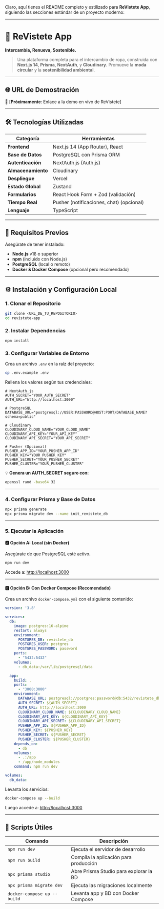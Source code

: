 Claro, aquí tienes el README completo y estilizado para **ReVistete App**, siguiendo las secciones estándar de un proyecto moderno:

---

# 👕 ReVistete App

**Intercambia, Renueva, Sostenible.**

> Una plataforma completa para el intercambio de ropa, construida con **Next.js 14**, **Prisma**, **NextAuth**, y **Cloudinary**. Promueve la **moda circular** y la **sostenibilidad ambiental**.

---

## 🌐 URL de Demostración

🔗 \[**Próximamente**: Enlace a la demo en vivo de ReVistete]

---

## 🛠️ Tecnologías Utilizadas

| Categoría          | Herramientas                             |
| ------------------ | ---------------------------------------- |
| **Frontend**       | Next.js 14 (App Router), React           |
| **Base de Datos**  | PostgreSQL con Prisma ORM                |
| **Autenticación**  | NextAuth.js (Auth.js)                    |
| **Almacenamiento** | Cloudinary                               |
| **Despliegue**     | Vercel                                   |
| **Estado Global**  | Zustand                                  |
| **Formularios**    | React Hook Form + Zod (validación)       |
| **Tiempo Real**    | Pusher (notificaciones, chat) (opcional) |
| **Lenguaje**       | TypeScript                               |

---

## 🚀 Requisitos Previos

Asegúrate de tener instalado:

* **Node.js** v18 o superior
* **npm** (incluido con Node.js)
* **PostgreSQL** (local o remoto)
* **Docker & Docker Compose** (opcional pero recomendado)

---

## ⚙️ Instalación y Configuración Local

### 1. Clonar el Repositorio

```bash
git clone <URL_DE_TU_REPOSITORIO>
cd revistete-app
```

### 2. Instalar Dependencias

```bash
npm install
```

### 3. Configurar Variables de Entorno

Crea un archivo `.env` en la raíz del proyecto:

```bash
cp .env.example .env
```

Rellena los valores según tus credenciales:

```env
# NextAuth.js
AUTH_SECRET="YOUR_AUTH_SECRET"
AUTH_URL="http://localhost:3000"

# PostgreSQL
DATABASE_URL="postgresql://USER:PASSWORD@HOST:PORT/DATABASE_NAME?schema=public"

# Cloudinary
CLOUDINARY_CLOUD_NAME="YOUR_CLOUD_NAME"
CLOUDINARY_API_KEY="YOUR_API_KEY"
CLOUDINARY_API_SECRET="YOUR_API_SECRET"

# Pusher (Opcional)
PUSHER_APP_ID="YOUR_PUSHER_APP_ID"
PUSHER_KEY="YOUR_PUSHER_KEY"
PUSHER_SECRET="YOUR_PUSHER_SECRET"
PUSHER_CLUSTER="YOUR_PUSHER_CLUSTER"
```

💡 **Genera un AUTH\_SECRET seguro con:**

```bash
openssl rand -base64 32
```

---

### 4. Configurar Prisma y Base de Datos

```bash
npx prisma generate
npx prisma migrate dev --name init_revistete_db
```

---

### 5. Ejecutar la Aplicación

#### 🅰️ Opción A: Local (sin Docker)

Asegúrate de que PostgreSQL esté activo.

```bash
npm run dev
```

Accede a: [http://localhost:3000](http://localhost:3000)

---

#### 🅱️ Opción B: Con Docker Compose (Recomendado)

Crea un archivo `docker-compose.yml` con el siguiente contenido:

```yaml
version: '3.8'

services:
  db:
    image: postgres:16-alpine
    restart: always
    environment:
      POSTGRES_DB: revistete_db
      POSTGRES_USER: postgres
      POSTGRES_PASSWORD: password
    ports:
      - "5432:5432"
    volumes:
      - db_data:/var/lib/postgresql/data

  app:
    build: .
    ports:
      - "3000:3000"
    environment:
      DATABASE_URL: postgresql://postgres:password@db:5432/revistete_db?schema=public
      AUTH_SECRET: ${AUTH_SECRET}
      AUTH_URL: http://localhost:3000
      CLOUDINARY_CLOUD_NAME: ${CLOUDINARY_CLOUD_NAME}
      CLOUDINARY_API_KEY: ${CLOUDINARY_API_KEY}
      CLOUDINARY_API_SECRET: ${CLOUDINARY_API_SECRET}
      PUSHER_APP_ID: ${PUSHER_APP_ID}
      PUSHER_KEY: ${PUSHER_KEY}
      PUSHER_SECRET: ${PUSHER_SECRET}
      PUSHER_CLUSTER: ${PUSHER_CLUSTER}
    depends_on:
      - db
    volumes:
      - .:/app
      - /app/node_modules
    command: npm run dev

volumes:
  db_data:
```

Levanta los servicios:

```bash
docker-compose up --build
```

Luego accede a: [http://localhost:3000](http://localhost:3000)

---

## 🧪 Scripts Útiles

| Comando                     | Descripción                            |
| --------------------------- | -------------------------------------- |
| `npm run dev`               | Ejecuta el servidor de desarrollo      |
| `npm run build`             | Compila la aplicación para producción  |
| `npx prisma studio`         | Abre Prisma Studio para explorar la BD |
| `npx prisma migrate dev`    | Ejecuta las migraciones localmente     |
| `docker-compose up --build` | Levanta app y BD con Docker Compose    |

